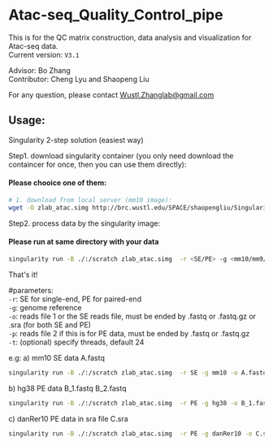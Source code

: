 # Atac-seq_Quality_Control_pipe
This is for the QC matrix construction, data analysis and visualization for Atac-seq data.  
Current version: `V3.1`   

Advisor: Bo Zhang  
Contributor: Cheng Lyu and Shaopeng Liu  

For any question, please contact Wustl.Zhanglab@gmail.com  


## Usage:  
Singularity 2-step solution (easiest way)  

Step1. download singularity container (you only need download the containcer for once, then you can use them directly):  
#### Please chooice one of them:
```bash
# 1. download from local server (mm10 image):  
wget -O zlab_atac.simg http://brc.wustl.edu/SPACE/shaopengliu/Singularity_image/atac_mm10_v3.1.simg  
```

Step2. process data by the singularity image: 
#### Please run at same directory with your data  
```bash
singularity run -B ./:/scratch zlab_atac.simg  -r <SE/PE> -g <mm10/mm9/hg19/hg38/danRer10>  -o <read_file1>  -p <read_file2>  
```

That's it!

#parameters:  
`-r`: SE for single-end, PE for paired-end  
`-g`: genome reference  
`-o`: reads file 1 or the SE reads file, must be ended by .fastq or .fastq.gz or .sra (for both SE and PE)  
`-p`: reads file 2 if this is for PE data, must be ended by .fastq or .fastq.gz  
`-t`: (optional) specify threads, default 24  

e.g:
a) mm10 SE data A.fastq  
```bash
singularity run -B ./:/scratch zlab_atac.simg  -r SE -g mm10 -o A.fastq  
```
b) hg38 PE data B_1.fastq B_2.fastq  
```bash
singularity run -B ./:/scratch zlab_atac.simg  -r PE -g hg38 -o B_1.fastq  -p B_2.fastq  
```
c) danRer10 PE data in sra file C.sra  
```bash
singularity run -B ./:/scratch zlab_atac.simg  -r PE -g danRer10 -o C.sra  
```





